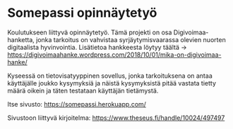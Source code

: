 # Somepassi opinnäytetyö
Koulutukseen liittyvä opinnäytetyö. Tämä projekti on osa Digivoimaa-hanketta, jonka tarkoitus on vahvistaa syrjäytymisvaarassa olevien nuorten digitaalista hyvinvointia. Lisätietoa hankkeesta löytyy täältä -> https://digivoimaahanke.wordpress.com/2018/10/01/mika-on-digivoimaa-hanke/

Kyseessä on tietovisatyyppinen sovellus, jonka tarkoituksena on antaa käyttäjälle joukko kysymyksiä ja näistä kysymyksistä pitää vastata tietty määrä oikein ja täten testataan käyttäjän tietämystä.

Itse sivusto: https://somepassi.herokuapp.com/

Sivustoon liittyvä kirjoitelma: https://www.theseus.fi/handle/10024/497497


